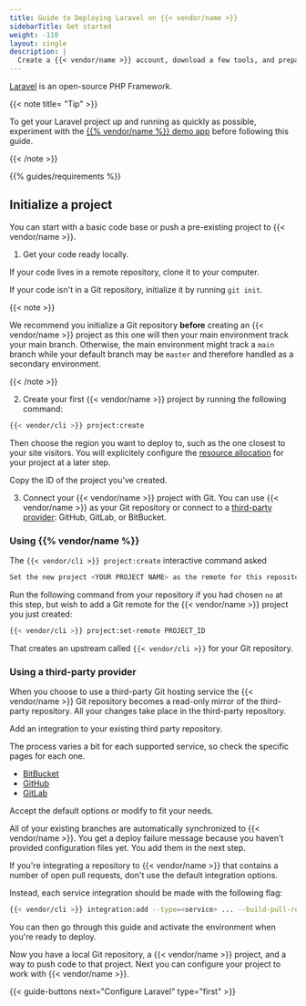 ```yaml
---
title: Guide to Deploying Laravel on {{< vendor/name >}}
sidebarTitle: Get started
weight: -110
layout: single
description: |
  Create a {{< vendor/name >}} account, download a few tools, and prepare to deploy Laravel.
---
```


[Laravel](https://laravel.com) is an open-source PHP Framework.

{{< note title= "Tip" >}}

To get your Laravel project up and running as quickly as possible, experiment with the [{{% vendor/name %}} demo app](https://console.upsun.com/projects/create-project/demo) before following this guide.

{{< /note >}}

{{% guides/requirements %}}

## Initialize a project

You can start with a basic code base or push a pre-existing project to {{< vendor/name >}}.

1. Get your code ready locally.

If your code lives in a remote repository, clone it to your computer.

If your code isn't in a Git repository, initialize it by running `git init`.

{{< note >}}

We recommend you initialize a Git repository **before** creating an
{{< vendor/name >}} project as this one will then your main environment track
your main branch. Otherwise, the main environment might track a `main` branch
while your default branch may be `master` and therefore handled as a secondary
environment.

{{< /note >}}

2. Create your first {{< vendor/name >}} project by running the following command:

```bash
{{< vendor/cli >}} project:create
```

Then choose the region you want to deploy to, such as the one closest to your site visitors.
You will explicitely configure the [resource allocation](/manage-resources.md)
for your project at a later step.

Copy the ID of the project you've created.

3. Connect your {{< vendor/name >}} project with Git.
You can use {{< vendor/name >}} as your Git repository or connect to a
[third-party provider](##using-a-third-party-provider): GitHub, GitLab, or BitBucket.

### Using {{% vendor/name %}}

The `{{< vendor/cli >}} project:create` interactive command asked
```bash
Set the new project <YOUR PROJECT NAME> as the remote for this repository? [y/N]
```

Run the following command from your repository if you had chosen `no` at this step,
but wish to add a Git remote for the {{< vendor/name >}} project you just created:

```bash
{{< vendor/cli >}} project:set-remote PROJECT_ID
```

That creates an upstream called `{{< vendor/cli >}}` for your Git repository.


### Using a third-party provider

When you choose to use a third-party Git hosting service the {{< vendor/name >}}
Git repository becomes a read-only mirror of the third-party repository.
All your changes take place in the third-party repository.

Add an integration to your existing third party repository.

The process varies a bit for each supported service, so check the specific pages for each one.

- [BitBucket](/integrations/source/bitbucket.md)
- [GitHub](/integrations/source/github.md)
- [GitLab](/integrations/source/gitlab.md)

Accept the default options or modify to fit your needs.

All of your existing branches are automatically synchronized to {{< vendor/name >}}.
You get a deploy failure message because you haven't provided configuration files yet.
You add them in the next step.

If you're integrating a repository to {{< vendor/name >}} that contains a number of open pull requests,
don't use the default integration options.

Instead, each service integration should be made with the following flag:

```bash
{{< vendor/cli >}} integration:add --type=<service> ... --build-pull-requests=false
```

You can then go through this guide and activate the environment when you're ready to deploy.

Now you have a local Git repository, a {{< vendor/name >}} project,
and a way to push code to that project. Next you can configure your project to
work with {{< vendor/name >}}.</p>

{{< guide-buttons next="Configure Laravel" type="first" >}}
